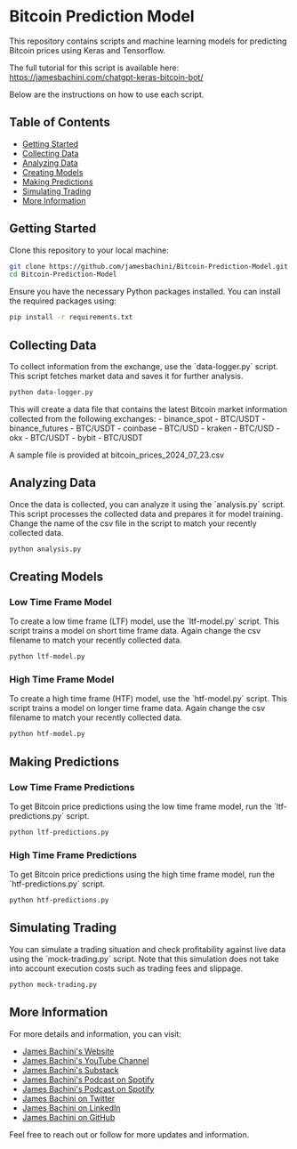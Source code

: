 
# Bitcoin Prediction Model

This repository contains scripts and machine learning models for predicting Bitcoin prices using Keras and Tensorflow.

The full tutorial for this script is available here: https://jamesbachini.com/chatgpt-keras-bitcoin-bot/

Below are the instructions on how to use each script.

## Table of Contents

- [Getting Started](#getting-started)
- [Collecting Data](#collecting-data)
- [Analyzing Data](#analyzing-data)
- [Creating Models](#creating-models)
- [Making Predictions](#making-predictions)
- [Simulating Trading](#simulating-trading)
- [More Information](#more-information)

## Getting Started

Clone this repository to your local machine:

```bash
git clone https://github.com/jamesbachini/Bitcoin-Prediction-Model.git
cd Bitcoin-Prediction-Model
```

Ensure you have the necessary Python packages installed. You can install the required packages using:

```bash
pip install -r requirements.txt
```

## Collecting Data

To collect information from the exchange, use the \`data-logger.py\` script. This script fetches market data and saves it for further analysis.

```bash
python data-logger.py
```

This will create a data file that contains the latest Bitcoin market information collected from the following exchanges:
    - binance_spot - BTC/USDT
    - binance_futures - BTC/USDT
    - coinbase - BTC/USD
    - kraken - BTC/USD
    - okx - BTC/USDT
    - bybit - BTC/USDT

A sample file is provided at bitcoin_prices_2024_07_23.csv

## Analyzing Data

Once the data is collected, you can analyze it using the \`analysis.py\` script. This script processes the collected data and prepares it for model training. Change the name of the csv file in the script to match your recently collected data.

```bash
python analysis.py
```

## Creating Models

### Low Time Frame Model

To create a low time frame (LTF) model, use the \`ltf-model.py\` script. This script trains a model on short time frame data. Again change the csv filename to match your recently collected data.

```bash
python ltf-model.py
```

### High Time Frame Model

To create a high time frame (HTF) model, use the \`htf-model.py\` script. This script trains a model on longer time frame data. Again change the csv filename to match your recently collected data.

```bash
python htf-model.py
```

## Making Predictions

### Low Time Frame Predictions

To get Bitcoin price predictions using the low time frame model, run the \`ltf-predictions.py\` script.

```bash
python ltf-predictions.py
```

### High Time Frame Predictions

To get Bitcoin price predictions using the high time frame model, run the \`htf-predictions.py\` script.

```bash
python htf-predictions.py
```

## Simulating Trading

You can simulate a trading situation and check profitability against live data using the \`mock-trading.py\` script. Note that this simulation does not take into account execution costs such as trading fees and slippage.

```bash
python mock-trading.py
```

## More Information

For more details and information, you can visit:

- [James Bachini's Website](https://jamesbachini.com)
- [James Bachini's YouTube Channel](https://www.youtube.com/c/JamesBachini?sub_confirmation=1)
- [James Bachini's Substack](https://bachini.substack.com)
- [James Bachini's Podcast on Spotify](https://podcasters.spotify.com/pod/show/jamesbachini)
- [James Bachini's Podcast on Spotify](https://open.spotify.com/show/2N0D9nvdxoe9rY3jxE4nOZ)
- [James Bachini on Twitter](https://twitter.com/james_bachini)
- [James Bachini on LinkedIn](https://www.linkedin.com/in/james-bachini/)
- [James Bachini on GitHub](https://github.com/jamesbachini)

Feel free to reach out or follow for more updates and information.
